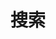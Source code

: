 ---
title: "搜索" # in any language you want
layout: "search" # necessary for search
summary: "search"
placeholder: "输入以检索"
---
